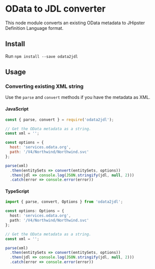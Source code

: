 # OData to JDL converter

This node module converts an existing OData metadata to JHipster Definition Language format.

## Install

Run `npm install --save odata2jdl`

## Usage

### Converting existing XML string

Use the `parse` and `convert` methods if you have the metadata as XML.

#### JavaScript

```js
const { parse, convert } = require('odata2jdl');

// Get the OData metadata as a string.
const xml = '';

const options = {
  host: 'services.odata.org',
  path: '/V4/Northwind/Northwind.svc'
};

parse(xml)
  .then(entitySets => convert(entitySets, options))
  .then(jdl => console.log(JSON.stringify(jdl, null, 2)))
  .catch(error => console.error(error))
```

#### TypeScript
```TypeScript
import { parse, convert, Options } from 'odata2jdl';

const options: Options = {
  host: 'services.odata.org',
  path: '/V4/Northwind/Northwind.svc'
};

// Get the OData metadata as a string.
const xml = '';

parse(xml)
  .then(entitySets => convert(entitySets, options))
  .then(jdl => console.log(JSON.stringify(jdl, null, 2)))
  .catch(error => console.error(error))
```
